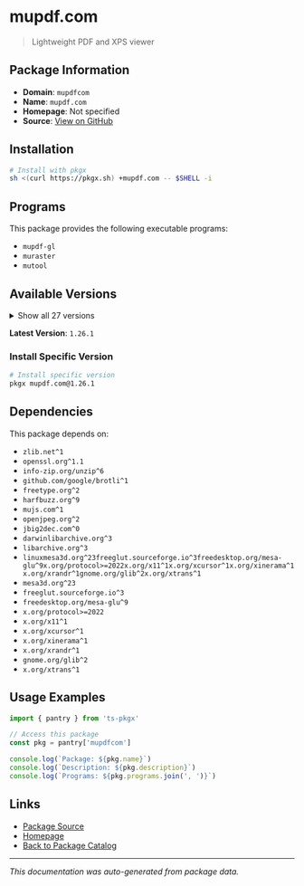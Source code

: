 # mupdf.com

> Lightweight PDF and XPS viewer

## Package Information

- **Domain**: `mupdfcom`
- **Name**: `mupdf.com`
- **Homepage**: Not specified
- **Source**: [View on GitHub](https://github.com/pkgxdev/pantry/tree/main/projects/mupdf.com/package.yml)

## Installation

```bash
# Install with pkgx
sh <(curl https://pkgx.sh) +mupdf.com -- $SHELL -i
```

## Programs

This package provides the following executable programs:

- `mupdf-gl`
- `muraster`
- `mutool`

## Available Versions

<details>
<summary>Show all 27 versions</summary>

- `1.26.1`, `1.26.0`, `1.25.6`, `1.25.5`, `1.25.4`
- `1.25.3`, `1.25.2`, `1.25.1`, `1.25.0`, `1.24.11`
- `1.24.10`, `1.24.9`, `1.24.8`, `1.24.7`, `1.24.6`
- `1.24.5`, `1.24.4`, `1.24.3`, `1.24.2`, `1.24.1`
- `1.24.0`, `1.23.11`, `1.23.10`, `1.23.9`, `1.23.8`
- `1.23.7`, `1.23.6`

</details>

**Latest Version**: `1.26.1`

### Install Specific Version

```bash
# Install specific version
pkgx mupdf.com@1.26.1
```

## Dependencies

This package depends on:

- `zlib.net^1`
- `openssl.org^1.1`
- `info-zip.org/unzip^6`
- `github.com/google/brotli^1`
- `freetype.org^2`
- `harfbuzz.org^9`
- `mujs.com^1`
- `openjpeg.org^2`
- `jbig2dec.com^0`
- `darwinlibarchive.org^3`
- `libarchive.org^3`
- `linuxmesa3d.org^23freeglut.sourceforge.io^3freedesktop.org/mesa-glu^9x.org/protocol>=2022x.org/x11^1x.org/xcursor^1x.org/xinerama^1x.org/xrandr^1gnome.org/glib^2x.org/xtrans^1`
- `mesa3d.org^23`
- `freeglut.sourceforge.io^3`
- `freedesktop.org/mesa-glu^9`
- `x.org/protocol>=2022`
- `x.org/x11^1`
- `x.org/xcursor^1`
- `x.org/xinerama^1`
- `x.org/xrandr^1`
- `gnome.org/glib^2`
- `x.org/xtrans^1`

## Usage Examples

```typescript
import { pantry } from 'ts-pkgx'

// Access this package
const pkg = pantry['mupdfcom']

console.log(`Package: ${pkg.name}`)
console.log(`Description: ${pkg.description}`)
console.log(`Programs: ${pkg.programs.join(', ')}`)
```

## Links

- [Package Source](https://github.com/pkgxdev/pantry/tree/main/projects/mupdf.com/package.yml)
- [Homepage](#)
- [Back to Package Catalog](../package-catalog.md)

---

*This documentation was auto-generated from package data.*
